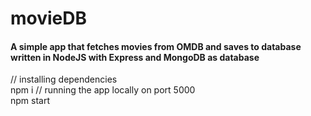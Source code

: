 # movieDB
<h4>A simple app that fetches movies from OMDB and saves to database written in NodeJS with Express and MongoDB as database</h4>

 // installing dependencies 
 </br>
 npm i
 // running the app locally on port 5000 
 </br>
 npm start

